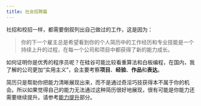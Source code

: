 ```yaml
---
title: 社会招聘篇
---
```


社招和校招一样，都需要倒叙列出自己做过的工作，这是因为：

> 你的下一个雇主总是希望看到你的个人简历中的工作经历和专业技能是一个持续上升的过程，在每一个公司和项目中都获得了新的能力成长。

如何证明你是优秀的程序员呢？在硅谷可能比较看重算法和白板编程，在国内，我了解的公司更加“实用主义”，会主要考察**项目**、**经验**、**作品**和**表达**。

简历只是帮助你把能力清晰展现出来，而不是通过奇淫巧技获得本不属于你的机会。所以如果觉得自己的能力无法通过这种简历很好地展现，很有可能是你能力还需要继续提升。请参考[能力提升](common/readme)部分。